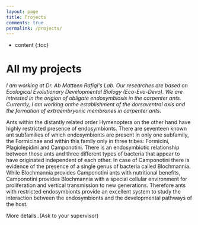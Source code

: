```yaml
---
layout: page
title: Projects
comments: true
permalink: /projects/
---
```


* content
{:toc}

# All my projects

*I am working at Dr. Ab Matteen Rafiqi's Lab. Our researches are based on Ecological Evolutionary Developmental Biology (Eco-Evo-Devo). We are intrested in the origion of obligate endosymbiosis in the carpenter ants. Currently, I am working onthe establishment of the dorsaventral axis and the formation of extraembryonic membranes in carpenter ants.*

Ants within the distantly related order Hymenoptera on the other hand have highly restricted presence of endosymbionts. There are seventeen known ant subfamilies of which endosymbionts are present in only one subfamily, the Formicinae and within this family only in three tribes: Formicini, Plagiolepidini and Camponotini. There is an endosymbiotic relationship between these ants and three different types of bacteria that appear to have originated independent of each other. In case of Camponotini there is evidence of the presence of a single genus of bacteria called Blochmannia. While Blochmannia provides Camponotini ants with nutritional benefits, Camponotini provides Blochmannia with a special cellular environment for proliferation and vertical transmission to new generations. Therefore ants with restricted endosymbionts provide an excellent system to study the interaction between the endosymbionts and the developmental pathways of the host.

More details..(Ask to your supervisor)
